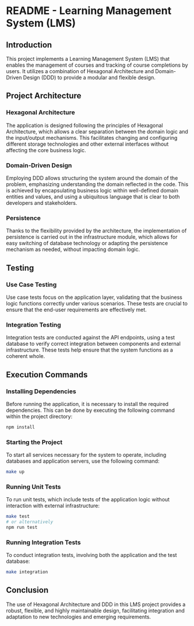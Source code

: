 # README - Learning Management System (LMS)

## Introduction

This project implements a Learning Management System (LMS) that enables the management of courses and tracking of course completions by users. It utilizes a combination of Hexagonal Architecture and Domain-Driven Design (DDD) to provide a modular and flexible design.

## Project Architecture

### Hexagonal Architecture

The application is designed following the principles of Hexagonal Architecture, which allows a clear separation between the domain logic and the input/output mechanisms. This facilitates changing and configuring different storage technologies and other external interfaces without affecting the core business logic.

### Domain-Driven Design

Employing DDD allows structuring the system around the domain of the problem, emphasizing understanding the domain reflected in the code. This is achieved by encapsulating business logic within well-defined domain entities and values, and using a ubiquitous language that is clear to both developers and stakeholders.

### Persistence

Thanks to the flexibility provided by the architecture, the implementation of persistence is carried out in the infrastructure module, which allows for easy switching of database technology or adapting the persistence mechanism as needed, without impacting domain logic.

## Testing

### Use Case Testing

Use case tests focus on the application layer, validating that the business logic functions correctly under various scenarios. These tests are crucial to ensure that the end-user requirements are effectively met.

### Integration Testing

Integration tests are conducted against the API endpoints, using a test database to verify correct integration between components and external infrastructure. These tests help ensure that the system functions as a coherent whole.

## Execution Commands

### Installing Dependencies
Before running the application, it is necessary to install the required dependencies. This can be done by executing the following command within the project directory:
```bash
npm install
```

### Starting the Project
To start all services necessary for the system to operate, including databases and application servers, use the following command:

```bash
make up
```

### Running Unit Tests

To run unit tests, which include tests of the application logic without interaction with external infrastructure:

```bash
make test
# or alternatively
npm run test
```

### Running Integration Tests

To conduct integration tests, involving both the application and the test database:

```bash
make integration
```

## Conclusion

The use of Hexagonal Architecture and DDD in this LMS project provides a robust, flexible, and highly maintainable design, facilitating integration and adaptation to new technologies and emerging requirements.
